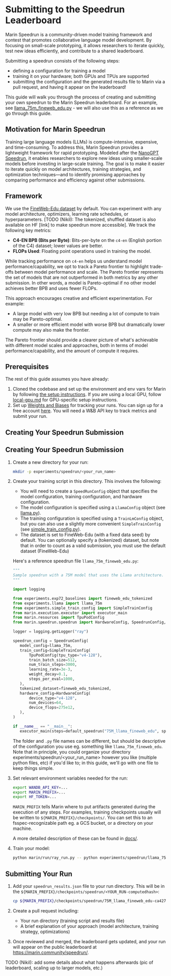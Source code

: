 # Submitting to the Speedrun Leaderboard


Marin Speedrun is a community-driven model training framework and contest that promotes collaborative language model development. By focusing on small-scale prototyping, it allows researchers to iterate quickly, test new ideas efficiently, and contribute to a shared leaderboard.

Submitting a speedrun consists of the following steps:
- defining a configuration for training a model
- training it on your hardware; both GPUs and TPUs are supported
- submitting the configuration and the generated results file to Marin via a pull request, and having it appear on the leaderboard!

This guide will walk you through the process of creating and submitting your own speedrun to the Marin Speedrun leaderboard. For an example, see [llama_75m_fineweb_edu.py](https://github.com/marin-community/marin/blob/main/experiments/speedrun/llama_75m_fineweb_edu/llama_75m_fineweb_edu.py) - we will also use this as a reference as we go through this guide.

## Motivation for Marin Speedrun
Training large language models (LLMs) is compute-intensive, expensive, and time-consuming. To address this, Marin Speedrun provides a lightweight framework for rapid prototyping. Modeled after the [NanoGPT Speedrun](https://github.com/KellerJordan/modded-nanogpt), it enables researchers to explore new ideas using smaller-scale models before investing in large-scale training. The goal is to make it easier to iterate quickly on model architectures, training strategies, and optimization techniques—and to identify promising approaches by comparing performance and efficiency against other submissions.

## Framework

We use the [FineWeb-Edu dataset](https://huggingface.co/datasets/HuggingFaceFW/fineweb-edu) by default. You can experiment with any model architecture, optimizers, learning rate schedules, or hyperparameters.
[TODO (Nikil): The tokenized, shuffled dataset is also available on HF [link] to make speedrun more accessible]. We track the following key metrics:

- **C4-EN BPB (Bits per Byte)**: Bits-per-byte on the `c4-en` (English portion of the C4) dataset; lower values are better.
- **FLOPs Used**: Floating point operations used in training the model.


While tracking performance on `c4-en` helps us understand model performance/capability, we opt to track a Pareto frontier to highlight trade-offs between model performance and scale. The Pareto frontier represents the set of models that are not outperformed in both metrics by any other submission. In other words, a model is Pareto-optimal if no other model achieves better BPB and uses fewer FLOPs.

This approach encourages creative and efficient experimentation. For example:

- A large model with very low BPB but needing a lot of compute to train may be Pareto-optimal.
- A smaller or more efficient model with worse BPB but dramatically lower compute may also make the frontier.

The Pareto frontier should provide a clearer picture of what's achievable with different model scales and approaches, both in terms of model performance/capability, and the amount of compute it requires.


## Prerequisites

The rest of this guide assumes you have already:

1. Cloned the codebase and set up the environment and env vars for Marin by following [the setup instructions](../tutorials/getting-started.md). If you are using a local GPU, follow [local-gpu.md](../tutorials/local-gpu.md) for GPU-specific setup instructions.
2. Set up [Weights and Biases](https://wandb.ai) for tracking your runs. You can sign up for a free account [here](https://wandb.ai). You will need a W&B API key to track metrics and submit your run.

## Creating Your Speedrun Submission
## Creating Your Speedrun Submission

1. Create a new directory for your run:
   ```bash
   mkdir -p experiments/speedrun/<your_run_name>
   ```

2. Create your training script in this directory. This involves the following:
    - You will need to create a `SpeedRunConfig` object that specifies the model configuration, training configuration, and hardware configuration.
    - The model configuration is specified using a `LlamaConfig` object (see [llama.py](../llama.py)).
    - The training configuration is specified using a `TrainLmConfig` object, but you can also use a slightly more convenient `SimpleTrainConfig` (see [simple_train_config.py](../simple_train_config.py)).
    - The dataset is set to FineWeb-Edu (with a fixed data seed) by default. You can optionally specify a (tokenized) dataset, but note that in order to count as a valid submission, you must use the default dataset (FineWeb-Edu)

    Here's a reference speedrun file `llama_75m_fineweb_edu.py`:
    ```python
    """
    Sample speedrun with a 75M model that uses the Llama architecture.
    """

   import logging

   from experiments.exp72_baselines import fineweb_edu_tokenized
   from experiments.llama import llama_75m
   from experiments.simple_train_config import SimpleTrainConfig
   from marin.execution.executor import executor_main
   from marin.resources import TpuPodConfig
   from marin.speedrun.speedrun import HardwareConfig, SpeedrunConfig, default_speedrun

   logger = logging.getLogger("ray")

   speedrun_config = SpeedrunConfig(
       model_config=llama_75m,
       train_config=SimpleTrainConfig(
           TpuPodConfig(tpu_type="v4-128"),
           train_batch_size=512,
           num_train_steps=3000,
           learning_rate=3e-3,
           weight_decay=0.1,
           steps_per_eval=1000,
       ),
       tokenized_dataset=fineweb_edu_tokenized,
       hardware_config=HardwareConfig(
           device_type="v4-128",
           num_devices=64,
           device_flops=275e12,
       ),
   )

   if __name__ == "__main__":
       executor_main(steps=default_speedrun("75M_llama_fineweb_edu", speedrun_config))
   ```
   The folder and `.py` file names can be different, but should be descriptive of the configuration you use eg. something like `llama_75m_fineweb_edu`. Note that in principle, you could organize your directory experiments/speedrun/<your_run_name> however you like (multiple python files, etc) if you'd like to; in this guide, we'll go with one file to keep things simple.

4. Set relevant environment variables needed for the run:
    ```bash
    export WANDB_API_KEY=...
    export MARIN_PREFIX=...
    export HF_TOKEN=...
    ```

    `MARIN_PREFIX` tells Marin where to put artifacts generated during the execution of any steps. For examples, training checkpoints usually will be written to `${MARIN_PREFIX}/checkpoints/`. You can set this to an fsspec-recognizable path eg. a GCS bucket, or a directory on your machine.

    A more detailed description of these can be found in [docs/<TODO>](../../docs/<TODO>).

3. Train your model:
   ```bash
   python marin/run/ray_run.py -- python experiments/speedrun/llama_75m_fineweb_edu/llama_75m_fineweb_edu.py
   ```

## Submitting Your Run

1. Add your `speedrun_results.json` file to your run directory. This will be in the `${MARIN_PREFIX}/checkpoints/speedrun/<YOUR_RUN-computedhash>`:
   ```bash
   cp ${MARIN_PREFIX}/checkpoints/speedrun/75M_llama_fineweb_edu-ca427c/speedrun_results.json experiments/speedrun/llama_75m_fineweb_edu/
   ```

2. Create a pull request including:
    - Your run directory (training script and results file)
    - A brief explanation of your approach (model architecture, training strategy, optimizations)

3. Once reviewed and merged, the leaderboard gets updated, and your run will appear on the public leaderboard at https://marin.community/speedrun/.


TODO (Nikil): add some details about what happens afterwards (pic of leaderboard, scaling up to larger models, etc.)
